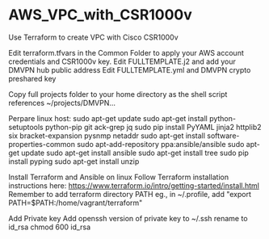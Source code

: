 # AWS_VPC_with_CSR1000v
Use Terraform to create VPC with Cisco CSR1000v

Edit terraform.tfvars in the Common Folder to apply your AWS account credentials and CSR1000v key. 
Edit FULLTEMPLATE.j2 and add your DMVPN hub public address
Edit FULLTEMPLATE.yml and DMVPN crypto preshared key

Copy full projects folder to your home directory as the shell script references ~/projects/DMVPN...

Perpare linux host:
sudo apt-get update
sudo apt-get install python-setuptools python-pip git ack-grep jq
sudo pip install PyYAML jinja2 httplib2 six bracket-expansion pysnmp netaddr
sudo apt-get install software-properties-common
sudo apt-add-repository ppa:ansible/ansible
sudo apt-get update
sudo apt-get install ansible
sudo apt-get install tree
sudo pip install pyping
sudo apt-get install unzip

Install Terraform and Ansible on linux
Follow Terraform installation instructions here:
https://www.terraform.io/intro/getting-started/install.html
Remember to add terraform directory PATH
eg., in ~/.profile, add "export PATH=$PATH:/home/vagrant/terraform"

Add Private key
Add openssh version of private key to ~/.ssh
rename to id_rsa
chmod 600 id_rsa
